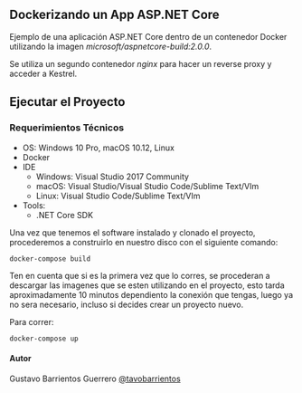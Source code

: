 ## Dockerizando un App ASP.NET Core

Ejemplo de una aplicación ASP.NET Core dentro de un contenedor Docker utilizando la imagen *microsoft/aspnetcore-build:2.0.0*.

Se utiliza un segundo contenedor *nginx* para hacer un reverse proxy y acceder a Kestrel.

## Ejecutar el Proyecto

### Requerimientos Técnicos
- OS: Windows 10 Pro, macOS 10.12, Linux
- Docker
- IDE
    - Windows: Visual Studio 2017 Community
    - macOS: Visual Studio/Visual Studio Code/Sublime Text/VIm
    - Linux: Visual Studio Code/Sublime Text/VIm
- Tools:
    - .NET Core SDK

Una vez que tenemos el software instalado y clonado el proyecto, procederemos a construirlo en nuestro disco con el siguiente comando:
```
docker-compose build
```
Ten en cuenta que si es la primera vez que lo corres, se procederan a descargar las imagenes que se esten utilizando en el proyecto, esto tarda aproximadamente 10 minutos dependiento la conexión que tengas, luego ya no sera necesario, incluso si decides crear un proyecto nuevo.

Para correr:
```
docker-compose up
```

#### Autor
Gustavo Barrientos Guerrero [@tavobarrientos](http://www.github.com/tavobarrientos)